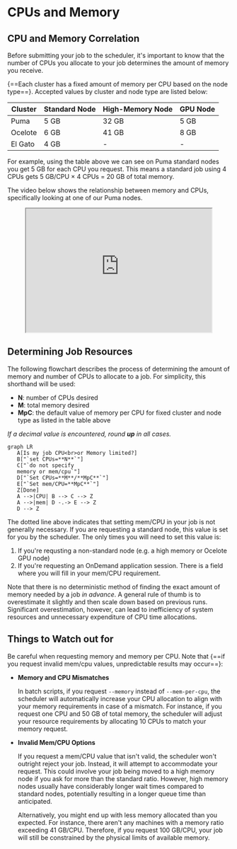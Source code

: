 # CPUs and Memory

## CPU and Memory Correlation

Before submitting your job to the scheduler, it's important to know that the number of CPUs you allocate to your job determines the amount of memory you receive. 

{==Each cluster has a fixed amount of memory per CPU based on the node type==}. Accepted values by cluster and node type are listed below:

|Cluster|Standard Node|High-Memory Node|GPU Node|
|-|-|-|-|
|Puma| 5 GB | 32 GB | 5 GB|
|Ocelote| 6 GB | 41 GB | 8 GB|
|El Gato| 4 GB | - | -|


For example, using the table above we can see on Puma standard nodes you get 5 GB for each CPU you request. This means a standard job using 4 CPUs gets 5 GB/CPU × 4 CPUs = 20 GB of total memory.

The video below shows the relationship between memory and CPUs, specifically looking at one of our Puma nodes. 

<center>
<iframe width="420" height="280" src="https://www.youtube.com/embed/_dpbUqZ7rRk" allowfullscreen></iframe>
</center>

## Determining Job Resources

The following flowchart describes the process of determining the amount of memory and number of CPUs to allocate to a job. For simplicity, this shorthand will be used:

- **N**: number of CPUs desired
- **M**: total memory desired
- **MpC**: the default value of memory per CPU for fixed cluster and node type as listed in the table above

_If a decimal value is encountered, round **up** in all cases._ 

``` mermaid
graph LR
   A[Is my job CPU<br>or Memory limited?] 
   B["`set CPUs=**N**`"]
   C["`do not specify
   memory or mem/cpu`"]
   D["`Set CPUs=**M**/**MpC**`"]
   E["`Set mem/CPU=**MpC**`"]
   Z[Done]
   A -->|CPU| B --> C --> Z
   A -->|mem| D -.-> E --> Z
   D --> Z
```

The dotted line above indicates that setting mem/CPU in your job is not generally necessary. If you are requesting a standard node, this value is set for you by the scheduler. The only times you will need to set this value is:

1. If you're requsting a non-standard node (e.g. a high memory or Ocelote GPU node)
2. If you're requesting an OnDemand application session. There is a field where you will fill in your mem/CPU requirement. 

Note that there is no deterministic method of finding the exact amount of memory needed by a job _in advance_. A general rule of thumb is to overestimate it slightly and then scale down based on previous runs. Significant overestimation, however, can lead to inefficiency of system resources and unnecessary expenditure of CPU time allocations. 

## Things to Watch out for

Be careful when requesting memory and memory per CPU. Note that {==if you request invalid mem/cpu values, unpredictable results may occur==}:

- **Memory and CPU Mismatches**

    In batch scripts, if you request `--memory` instead of `--mem-per-cpu`, the scheduler will automatically increase your CPU allocation to align with your memory requirements in case of a mismatch. For instance, if you request one CPU and 50 GB of total memory, the scheduler will adjust your resource requirements by allocating 10 CPUs to match your memory request.

- **Invalid Mem/CPU Options**

    If you request a mem/CPU value that isn't valid, the scheduler won't outright reject your job. Instead, it will attempt to accommodate your request. This could involve your job being moved to a high memory node if you ask for more than the standard ratio. However, high memory nodes usually have considerably longer wait times compared to standard nodes, potentially resulting in a longer queue time than anticipated.
    
    Alternatively, you might end up with less memory allocated than you expected. For instance, there aren't any machines with a memory ratio exceeding 41 GB/CPU. Therefore, if you request 100 GB/CPU, your job will still be constrained by the physical limits of available memory.
